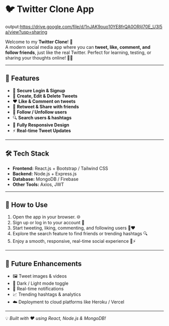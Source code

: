 # 🐦 Twitter Clone App

output:https://drive.google.com/file/d/1nJAK9ouo10YE8frQA0ORIjl70E_U3I5a/view?usp=sharing

Welcome to my **Twitter Clone**! 🚀  
A modern social media app where you can **tweet, like, comment, and follow friends**, just like the real Twitter. Perfect for learning, testing, or sharing your thoughts online! 💬✨

---

## 🌟 Features
- 🔐 **Secure Login & Signup**  
- 📝 **Create, Edit & Delete Tweets**  
- ❤️ **Like & Comment on tweets**  
- 🔁 **Retweet & Share with friends**  
- 👥 **Follow / Unfollow users**  
- 🔍 **Search users & hashtags**  
- 📱 **Fully Responsive Design**  
- ⚡ **Real-time Tweet Updates**  

---

## 🛠 Tech Stack
- **Frontend:** React.js + Bootstrap / Tailwind CSS  
- **Backend:** Node.js + Express.js  
- **Database:** MongoDB / Firebase  
- **Other Tools:** Axios, JWT  

---

## 🚀 How to Use
1. Open the app in your browser. 🌐  
2. Sign up or log in to your account 🔑  
3. Start tweeting, liking, commenting, and following users 📝❤️  
4. Explore the search feature to find friends or trending hashtags 🔍  
5. Enjoy a smooth, responsive, real-time social experience 📱⚡  

---

## 🌟 Future Enhancements
- 🖼 Tweet images & videos  
- 🌙 Dark / Light mode toggle  
- 🔔 Real-time notifications  
- 📈 Trending hashtags & analytics  
- ☁️ Deployment to cloud platforms like Heroku / Vercel  


---

💡 *Built with ❤️ using React, Node.js & MongoDB!*  
